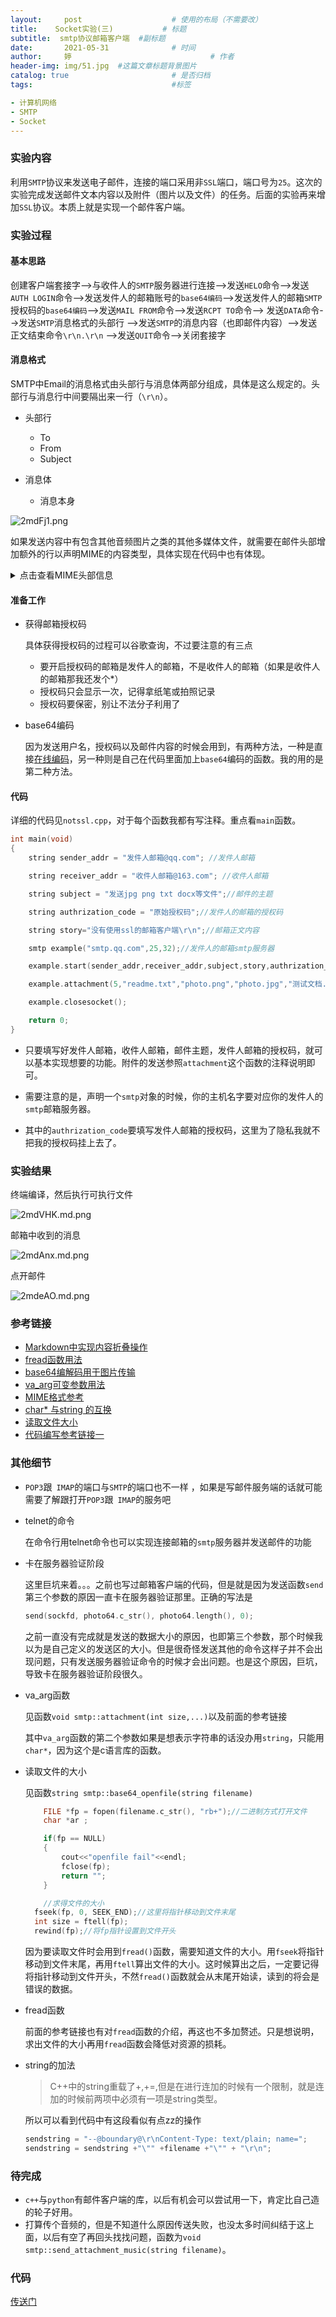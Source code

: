 ```yaml
---
layout:     post   				    # 使用的布局（不需要改）
title:    Socket实验(三)			# 标题 
subtitle:  smtp协议邮箱客户端  #副标题
date:       2021-05-31				# 时间
author:     婷                               # 作者
header-img: img/51.jpg 	#这篇文章标题背景图片
catalog: true 						# 是否归档
tags:								#标签

- 计算机网络
- SMTP
- Socket
---
```




### 实验内容

利用`SMTP`协议来发送电子邮件，连接的端口采用非`SSL`端口，端口号为`25`。这次的实验完成发送邮件文本内容以及附件（图片以及文件）的任务。后面的实验再来增加`SSL`协议。本质上就是实现一个邮件客户端。



### 实验过程

#### 基本思路

创建客户端套接字-->与收件人的`SMTP`服务器进行连接-->发送`HELO`命令-->发送`AUTH LOGIN`命令-->发送发件人的邮箱账号的`base64编码`-->发送发件人的邮箱`SMTP`授权码的`base64编码`-->发送`MAIL FROM`命令-->发送`RCPT TO`命令--> 发送`DATA`命令-->发送`SMTP`消息格式的头部行 -->发送`SMTP`的消息内容（也即邮件内容）-->发送正文结束命令`\r\n.\r\n`  -->发送`QUIT`命令-->关闭套接字



#### 消息格式

SMTP中Email的消息格式由头部行与消息体两部分组成，具体是这么规定的。头部行与消息行中间要隔出来一行（`\r\n`）。

- 头部行
  - To
  - From
  - Subject



- 消息体
  - 消息本身

![2mdFj1.png](https://z3.ax1x.com/2021/05/31/2mdFj1.png)



如果发送内容中有包含其他音频图片之类的其他多媒体文件，就需要在邮件头部增加额外的行以声明MIME的内容类型，具体实现在代码中也有体现。

<details>
    <summary>点击查看MIME头部信息</summary>
    <pre><code>
    string title ="From: " + from + "\r\nTo: " + to + "\r\nSubject: " + subject +"\r\n"; 
    string mime_header1 = "MIME-Version: 1.0\r\n";
    string mime_header3 = "Content-Type: multipart/mixed;boundary=@boundary@\r\n\r\n";
    string total = title + mime_header1  + mime_header3;
    send(sockfd,total.c_str(),strlen(total.c_str()),0);
    </code></pre>
</details>






#### 准备工作

- 获得邮箱授权码

  具体获得授权码的过程可以谷歌查询，不过要注意的有三点

  - 要开启授权码的邮箱是发件人的邮箱，不是收件人的邮箱（如果是收件人的邮箱那我还发个*）
  - 授权码只会显示一次，记得拿纸笔或拍照记录
  - 授权码要保密，别让不法分子利用了

- base64编码

  因为发送用户名，授权码以及邮件内容的时候会用到，有两种方法，一种是直接[在线编码](https://tool.oschina.net/encrypt?type=3)，另一种则是自己在代码里面加上`base64`编码的函数。我的用的是第二种方法。

  
  
  

#### 代码

详细的代码见`notssl.cpp`，对于每个函数我都有写注释。重点看`main`函数。

```c++
int main(void)
{
    string sender_addr = "发件人邮箱@qq.com"; //发件人邮箱

    string receiver_addr = "收件人邮箱@163.com"; //收件人邮箱

    string subject = "发送jpg png txt docx等文件";//邮件的主题

    string authrization_code = "原始授权码";//发件人的邮箱的授权码

    string story="没有使用ssl的邮箱客户端\r\n";//邮箱正文内容

    smtp example("smtp.qq.com",25,32);//发件人的邮箱smtp服务器

    example.start(sender_addr,receiver_addr,subject,story,authrization_code);

    example.attachment(5,"readme.txt","photo.png","photo.jpg","测试文档.docx","hello.cpp");

    example.closesocket();

    return 0;
}
```



- 只要填写好发件人邮箱，收件人邮箱，邮件主题，发件人邮箱的授权码，就可以基本实现想要的功能。附件的发送参照`attachment`这个函数的注释说明即可。

- 需要注意的是，声明一个`smtp`对象的时候，你的主机名字要对应你的发件人的`smtp`邮箱服务器。
- 其中的`authrization_code`要填写发件人邮箱的授权码，这里为了隐私我就不把我的授权码挂上去了。



### 实验结果

终端编译，然后执行可执行文件

![2mdVHK.md.png](https://z3.ax1x.com/2021/05/31/2mdVHK.md.png)



邮箱中收到的消息

![2mdAnx.md.png](https://z3.ax1x.com/2021/05/31/2mdAnx.md.png)



点开邮件

![2mdeAO.md.png](https://z3.ax1x.com/2021/05/31/2mdeAO.md.png)





### 参考链接

- [Markdown中实现内容折叠操作](https://blog.csdn.net/djzhao627/article/details/89977411)
- [fread函数用法](https://blog.csdn.net/Li_Ning_/article/details/51038925)
- [base64编解码用于图片传输](https://blog.csdn.net/qq_38289815/article/details/89280863)
- [va_arg可变参数用法](https://www.cnblogs.com/pengdonglin137/p/3345911.html)
- [MIME格式参考](https://developer.mozilla.org/zh-CN/docs/Web/HTTP/Basics_of_HTTP/MIME_types)
- [char* 与string 的互换](https://blog.csdn.net/u013925378/article/details/88899115)
- [读取文件大小](https://blog.csdn.net/qq_38289815/article/details/89280863)
- [代码编写参考链接一](https://www.jb51.net/article/140979.htm)





### 其他细节

- `POP3`跟` IMAP`的端口与`SMTP`的端口也不一样 ，如果是写邮件服务端的话就可能需要了解跟打开`POP3`跟` IMAP`的服务吧

  

- telnet的命令

  在命令行用telnet命令也可以实现连接邮箱的`smtp`服务器并发送邮件的功能

  

- 卡在服务器验证阶段

  这里巨坑来着。。。之前也写过邮箱客户端的代码，但是就是因为发送函数`send`第三个参数的原因一直卡在服务器验证那里。正确的写法是

  ```c++
  send(sockfd, photo64.c_str(), photo64.length(), 0); 
  ```

  之前一直没有完成就是发送的数据大小的原因，也即第三个参数，那个时候我以为是自己定义的发送区的大小。但是很奇怪发送其他的命令这样子并不会出现问题，只有发送服务器验证命令的时候才会出问题。也是这个原因，巨坑，导致卡在服务器验证阶段很久。



- va_arg函数

  见函数`void smtp::attachment(int size,...)`以及前面的参考链接

  其中`va_arg`函数的第二个参数如果是想表示字符串的话没办用`string`，只能用`char*`，因为这个是c语言库的函数。



- 读取文件的大小

  见函数`string smtp::base64_openfile(string filename)`

  ```c++
      FILE *fp = fopen(filename.c_str(), "rb+");//二进制方式打开文件
      char *ar ;
  
      if(fp == NULL)
      {
          cout<<"openfile fail"<<endl;
          fclose(fp);
          return "";
      }
  
      //求得文件的大小
  	fseek(fp, 0, SEEK_END);//这里将指针移动到文件末尾
  	int size = ftell(fp);
  	rewind(fp);//将fp指针设置到文件开头
  ```

  因为要读取文件时会用到`fread()`函数，需要知道文件的大小。用`fseek`将指针移动到文件末尾，再用`ftell`算出文件的大小。这时候算出之后，一定要记得将指针移动到文件开头，不然`fread()`函数就会从末尾开始读，读到的将会是错误的数据。

  

- fread函数

  前面的参考链接也有对`fread`函数的介绍，再这也不多加赘述。只是想说明，求出文件的大小再用`fread`函数会降低对资源的损耗。



- string的加法

  > C++中的string重载了+,+=,但是在进行连加的时候有一个限制，就是连加的时候前两项中必须有一项是string类型。

  所以可以看到代码中有这段看似有点zz的操作

  ```c++
  sendstring = "--@boundary@\r\nContent-Type: text/plain; name=";
  sendstring = sendstring +"\"" +filename +"\"" + "\r\n";  
  ```

  



### 待完成

- `c++`与`python`有邮件客户端的库，以后有机会可以尝试用一下，肯定比自己造的轮子好用。
- 打算传个音频的，但是不知道什么原因传送失败，也没太多时间纠结于这上面，以后有空了再回头找找问题，函数为`void smtp::send_attachment_music(string filename)`。



### 代码

[传送门](https://github.com/copyright1999/A-Top-Down-Approach/tree/master/Socket/Socket%E5%AE%9E%E9%AA%8C3--%E9%82%AE%E4%BB%B6%E5%AE%A2%E6%88%B7%E7%AB%AF/%E6%B2%A1%E6%9C%89%E5%A2%9E%E5%8A%A0ssl%E5%8D%8F%E8%AE%AE](https://github.com/copyright1999/A-Top-Down-Approach/tree/master/Socket/Socket实验3--邮件客户端/没有增加ssl协议))

